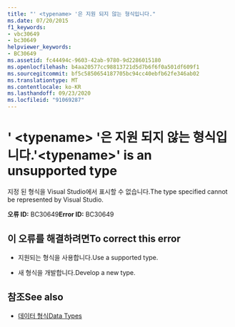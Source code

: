 ```yaml
---
title: "' <typename> '은 지원 되지 않는 형식입니다."
ms.date: 07/20/2015
f1_keywords:
- vbc30649
- bc30649
helpviewer_keywords:
- BC30649
ms.assetid: fc44494c-9603-42ab-9780-9d2286015180
ms.openlocfilehash: b4aa20577cc98813721d5d7b6f6f0a501df609f1
ms.sourcegitcommit: bf5c5850654187705bc94cc40ebfb62fe346ab02
ms.translationtype: MT
ms.contentlocale: ko-KR
ms.lasthandoff: 09/23/2020
ms.locfileid: "91069287"
---
```

# <a name="typename-is-an-unsupported-type"></a><span data-ttu-id="fcf0f-102">' \<typename> '은 지원 되지 않는 형식입니다.</span><span class="sxs-lookup"><span data-stu-id="fcf0f-102">'\<typename>' is an unsupported type</span></span>

<span data-ttu-id="fcf0f-103">지정 된 형식을 Visual Studio에서 표시할 수 없습니다.</span><span class="sxs-lookup"><span data-stu-id="fcf0f-103">The type specified cannot be represented by Visual Studio.</span></span>  
  
 <span data-ttu-id="fcf0f-104">**오류 ID:** BC30649</span><span class="sxs-lookup"><span data-stu-id="fcf0f-104">**Error ID:** BC30649</span></span>  
  
## <a name="to-correct-this-error"></a><span data-ttu-id="fcf0f-105">이 오류를 해결하려면</span><span class="sxs-lookup"><span data-stu-id="fcf0f-105">To correct this error</span></span>  
  
- <span data-ttu-id="fcf0f-106">지원되는 형식을 사용합니다.</span><span class="sxs-lookup"><span data-stu-id="fcf0f-106">Use a supported type.</span></span>  
  
- <span data-ttu-id="fcf0f-107">새 형식을 개발합니다.</span><span class="sxs-lookup"><span data-stu-id="fcf0f-107">Develop a new type.</span></span>  
  
## <a name="see-also"></a><span data-ttu-id="fcf0f-108">참조</span><span class="sxs-lookup"><span data-stu-id="fcf0f-108">See also</span></span>

- [<span data-ttu-id="fcf0f-109">데이터 형식</span><span class="sxs-lookup"><span data-stu-id="fcf0f-109">Data Types</span></span>](../language-reference/data-types/index.md)
